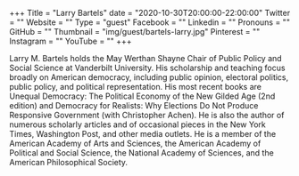 +++
Title = "Larry Bartels"
date = "2020-10-30T20:00:00-22:00:00"
Twitter = ""
Website = ""
Type = "guest"
Facebook = ""
Linkedin = ""
Pronouns = ""
GitHub = ""
Thumbnail = "img/guest/bartels-larry.jpg"
Pinterest = ""
Instagram = ""
YouTube = ""
+++

Larry M. Bartels holds the May Werthan Shayne Chair of Public Policy and Social Science at Vanderbilt University. His scholarship and teaching focus broadly on American democracy, including public opinion, electoral politics, public policy, and political representation. His most recent books are Unequal Democracy: The Political Economy of the New Gilded Age (2nd edition) and Democracy for Realists: Why Elections Do Not Produce Responsive Government (with Christopher Achen). He is also the author of numerous scholarly articles and of occasional pieces in the New York Times, Washington Post, and other media outlets. He is a member of the American Academy of Arts and Sciences, the American Academy of Political and Social Science, the National Academy of Sciences, and the American Philosophical Society.
